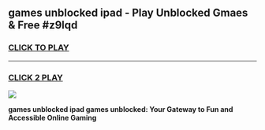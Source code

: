 
## games unblocked ipad - Play Unblocked Gmaes & Free #z9lqd
<h3>
<a href="https://news.freeplayer.one?title=games_unblocked_ipad&ref=24F">CLICK TO PLAY</a></h3>
<hr>

<h3>
<a href="https://news.freeplayer.one?title=games_unblocked_ipad&ref=24F">CLICK 2 PLAY</a>
  
</h3>

<a href="https://news.freeplayer.one?title=games_unblocked_ipad&ref=24F/"><img src="https://clearcache.store/games.png"></a>


**games unblocked ipad games unblocked: Your Gateway to Fun and Accessible Online Gaming**
